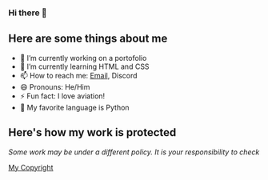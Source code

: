 ### Hi there 👋

## Here are some things about me

- 🔭 I’m currently working on a portofolio
- 🌱 I’m currently learning HTML and CSS
- 📫 How to reach me: [Email](mailto:lewisastondavies1@gmail.com), Discord
- 😄 Pronouns: He/Him
- ⚡ Fun fact: I love aviation!
- 🐍 My favorite language is Python

## Here's how my work is protected
_Some work may be under a different policy. It is your responsibility to check_

[My Copyright](https://github.com/uklewis124/copyright)
